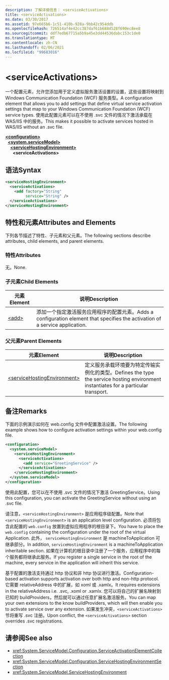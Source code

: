 ```yaml
---
description: 了解详细信息： <serviceActivations>
title: <serviceActivations>
ms.date: 03/30/2017
ms.assetid: 97e665b6-1c51-410b-928a-9bb42c954ddb
ms.openlocfilehash: 726514af4e42cc387daf61b688d528f690ec8ee8
ms.sourcegitcommit: ddf7edb67715a5b9a45e3dd44536dabc153c1de0
ms.translationtype: MT
ms.contentlocale: zh-CN
ms.lasthandoff: 02/06/2021
ms.locfileid: "99683016"
---
```

# \<serviceActivations>

<span data-ttu-id="e5f97-102">一个配置元素，允许您添加用于定义虚拟服务激活设置的设置，这些设置将映射到 Windows Communication Foundation (WCF) 服务类型。</span><span class="sxs-lookup"><span data-stu-id="e5f97-102">A configuration element that allows you to add settings that define virtual service activation settings that map to your Windows Communication Foundation (WCF) service types.</span></span> <span data-ttu-id="e5f97-103">使用此配置元素可以在不使用 .svc 文件的情况下激活承载在 WAS/IIS 中的服务。</span><span class="sxs-lookup"><span data-stu-id="e5f97-103">This makes it possible to activate services hosted in WAS/IIS without an .svc file.</span></span>

[**\<configuration>**](../configuration-element.md)\
&nbsp;&nbsp;[**\<system.serviceModel>**](system-servicemodel.md)\
&nbsp;&nbsp;&nbsp;&nbsp;[**\<serviceHostingEnvironment>**](servicehostingenvironment.md)\
&nbsp;&nbsp;&nbsp;&nbsp;&nbsp;&nbsp;**\<serviceActivations>**  

## <a name="syntax"></a><span data-ttu-id="e5f97-104">语法</span><span class="sxs-lookup"><span data-stu-id="e5f97-104">Syntax</span></span>

```xml
<serviceHostingEnvironment>
  <serviceActivations>
    <add factory="String"
         service="String" />
  </serviceActivations>
</serviceHostingEnvironment>
```

## <a name="attributes-and-elements"></a><span data-ttu-id="e5f97-105">特性和元素</span><span class="sxs-lookup"><span data-stu-id="e5f97-105">Attributes and Elements</span></span>

<span data-ttu-id="e5f97-106">下列各节描述了特性、子元素和父元素。</span><span class="sxs-lookup"><span data-stu-id="e5f97-106">The following sections describe attributes, child elements, and parent elements.</span></span>

### <a name="attributes"></a><span data-ttu-id="e5f97-107">特性</span><span class="sxs-lookup"><span data-stu-id="e5f97-107">Attributes</span></span>

<span data-ttu-id="e5f97-108">无。</span><span class="sxs-lookup"><span data-stu-id="e5f97-108">None.</span></span>

### <a name="child-elements"></a><span data-ttu-id="e5f97-109">子元素</span><span class="sxs-lookup"><span data-stu-id="e5f97-109">Child Elements</span></span>

|<span data-ttu-id="e5f97-110">元素</span><span class="sxs-lookup"><span data-stu-id="e5f97-110">Element</span></span>|<span data-ttu-id="e5f97-111">说明</span><span class="sxs-lookup"><span data-stu-id="e5f97-111">Description</span></span>|
|-------------|-----------------|
|[\<add>](add-of-serviceactivations.md)|<span data-ttu-id="e5f97-112">添加一个指定激活服务应用程序的配置元素。</span><span class="sxs-lookup"><span data-stu-id="e5f97-112">Adds a configuration element that specifies the activation of a service application.</span></span>|

### <a name="parent-elements"></a><span data-ttu-id="e5f97-113">父元素</span><span class="sxs-lookup"><span data-stu-id="e5f97-113">Parent Elements</span></span>

|<span data-ttu-id="e5f97-114">元素</span><span class="sxs-lookup"><span data-stu-id="e5f97-114">Element</span></span>|<span data-ttu-id="e5f97-115">说明</span><span class="sxs-lookup"><span data-stu-id="e5f97-115">Description</span></span>|
|-------------|-----------------|
|[\<serviceHostingEnvironment>](servicehostingenvironment.md)|<span data-ttu-id="e5f97-116">定义服务承载环境要为特定传输实例化的类型。</span><span class="sxs-lookup"><span data-stu-id="e5f97-116">Defines the type the service hosting environment instantiates for a particular transport.</span></span>|

## <a name="remarks"></a><span data-ttu-id="e5f97-117">备注</span><span class="sxs-lookup"><span data-stu-id="e5f97-117">Remarks</span></span>

<span data-ttu-id="e5f97-118">下面的示例演示如何在 web.config 文件中配置激活设置。</span><span class="sxs-lookup"><span data-stu-id="e5f97-118">The following example shows how to configure activation settings within your web.config file.</span></span>

```xml
<configuration>
  <system.serviceModel>
    <serviceHostingEnvironment>
      <serviceActivations>
        <add service="GreetingService" />
      </serviceActivations>
    </serviceHostingEnvironment>
  </system.serviceModel>
</configuration>
```

<span data-ttu-id="e5f97-119">使用此配置，您可以在不使用 .svc 文件的情况下激活 GreetingService。</span><span class="sxs-lookup"><span data-stu-id="e5f97-119">Using this configuration, you can activate the GreetingService without using an .svc file.</span></span>

<span data-ttu-id="e5f97-120">请注意，`<serviceHostingEnvironment>` 是应用程序级配置。</span><span class="sxs-lookup"><span data-stu-id="e5f97-120">Note that `<serviceHostingEnvironment>` is an application level configuration.</span></span> <span data-ttu-id="e5f97-121">必须将包含此配置的 `web.config` 放置到虚拟应用程序的根目录下。</span><span class="sxs-lookup"><span data-stu-id="e5f97-121">You have to place the `web.config` containing the configuration under the root of the virtual Application.</span></span> <span data-ttu-id="e5f97-122">此外， `serviceHostingEnvironment` 是 machineToApplication 可继承部分。</span><span class="sxs-lookup"><span data-stu-id="e5f97-122">In addition, `serviceHostingEnvironment` is a machineToApplication inheritable section.</span></span> <span data-ttu-id="e5f97-123">如果在计算机的根目录中注册了一个服务，应用程序中的每个服务都将继承此服务。</span><span class="sxs-lookup"><span data-stu-id="e5f97-123">If you register a single service in the root of the machine, every service in the application will inherit this service.</span></span>

<span data-ttu-id="e5f97-124">基于配置的激活支持通过 http 协议和非 http 协议进行激活。</span><span class="sxs-lookup"><span data-stu-id="e5f97-124">Configuration-based activation supports activation over both http and non-http protocol.</span></span> <span data-ttu-id="e5f97-125">它需要 relativeAddress 中的扩展，如 xoml 或 .xamlx。</span><span class="sxs-lookup"><span data-stu-id="e5f97-125">It requires extensions in the relativeAddress i.e. .svc, .xoml or .xamlx.</span></span> <span data-ttu-id="e5f97-126">您可以将自己的扩展名映射到已知的 buildProviders，然后就可以通过任意扩展名激活服务。</span><span class="sxs-lookup"><span data-stu-id="e5f97-126">You can map your own extensions to the know buildProviders, which will then enable you to activate service over any extension.</span></span> <span data-ttu-id="e5f97-127">如果发生冲突，`<serviceActivations>` 节将重写 .svc 注册。</span><span class="sxs-lookup"><span data-stu-id="e5f97-127">Upon conflict, the `<serviceActivations>` section overrides .svc registrations.</span></span>

## <a name="see-also"></a><span data-ttu-id="e5f97-128">请参阅</span><span class="sxs-lookup"><span data-stu-id="e5f97-128">See also</span></span>

- <xref:System.ServiceModel.Configuration.ServiceActivationElementCollection>
- <xref:System.ServiceModel.Configuration.ServiceHostingEnvironmentSection>
- <xref:System.ServiceModel.ServiceHostingEnvironment>

